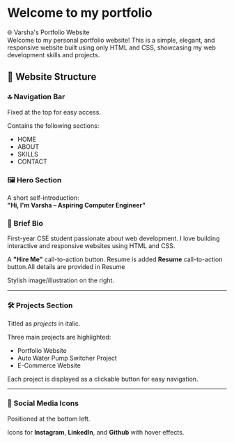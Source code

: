 # Welcome to my portfolio
🌐 Varsha's Portfolio Website  
Welcome to my personal portfolio website! This is a simple, elegant, and responsive website built using only HTML and CSS, showcasing my web development skills and projects.

## 🧱 Website Structure

### 🔝 Navigation Bar
Fixed at the top for easy access.

Contains the following sections:
- HOME
- ABOUT
- SKILLS
- CONTACT

### 🖼️ Hero Section
A short self-introduction:  
**"Hi, I'm Varsha – Aspiring Computer Engineer"**
### 📝 Brief Bio
First-year CSE student passionate about web development. I love building interactive and responsive websites using HTML and CSS.

A **"Hire Me"** call-to-action button.
Resume is added **Resume** call-to-action button.All details are provided in Resume

Stylish image/illustration on the right.

---

### 🛠 Projects Section
Titled as *projects* in italic.

Three main projects are highlighted:
- Portfolio Website
- Auto Water Pump Switcher Project
- E-Commerce Website

Each project is displayed as a clickable button for easy navigation.

---

### 🔗 Social Media Icons
Positioned at the bottom left.

Icons for **Instagram**, **LinkedIn**, and **Github** with hover effects.

